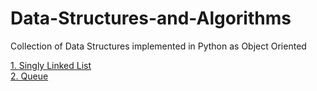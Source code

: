 # Data-Structures-and-Algorithms
Collection of Data Structures implemented in Python as Object Oriented

[1. Singly Linked List](Singly_Linked_List.py)<br>
[2. Queue](Queue.py)<br>
